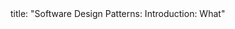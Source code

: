 <frontmatter>
title: "Software Design Patterns: Introduction: What"
</frontmatter>

<include src="unit-inPage-asFlat.md" boilerplate />
